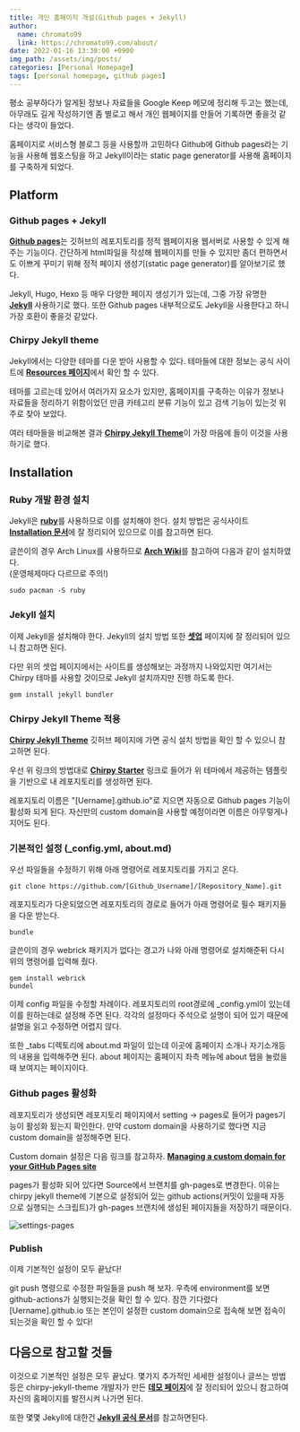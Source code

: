 ```yaml
---
title: 개인 홈페이지 개설(Github pages + Jekyll)
author:
  name: chromato99
  link: https://chromato99.com/about/
date: 2022-01-16 13:30:00 +0900
img_path: /assets/img/posts/
categories: [Personal Homepage]
tags: [personal homepage, github pages]
---
```


평소 공부하다가 알게된 정보나 자료들을 Google Keep 메모에 정리해 두고는 했는데, 아무래도 길게 작성하기엔 좀 별로고 해서 개인 웹페이지를 만들어 기록하면 좋을것 같다는 생각이 들었다.

홈페이지로 서비스형 블로그 등을 사용할까 고민하다 Github에 Github pages라는 기능을 사용해 웹호스팅을 하고 Jekyll이라는 static page generator를 사용해 홈페이지를 구축하게 되었다.

## Platform

### Github pages + Jekyll

[**Github pages**](https://pages.github.com)는 깃허브의 레포지토리를 정적 웹페이지용 웹서버로 사용할 수 있게 해주는 기능이다. 간단하게 html파일을 작성해 웹페이지를 만들 수 있지만 좀더 편하면서도 이쁘게 꾸미기 위해 정적 페이지 생성기(static page generator)를 알아보기로 했다.

Jekyll, Hugo, Hexo 등 매우 다양한 페이지 생성기가 있는데, 그중 가장 유명한 [**Jekyll**](https://jekyllrb-ko.github.io) 사용하기로 했다. 또한 Github pages 내부적으로도 Jekyll을 사용한다고 하니 가장 호환이 좋을것 같았다.

### Chirpy Jekyll theme

Jekyll에서는 다양한 테마를 다운 받아 사용할 수 있다. 테마들에 대한 정보는 공식 사이트에 [**Resources 페이지**](https://jekyllrb-ko.github.io/resources/)에서 확인 할 수 있다.

테마를 고르는데 있어서 여러가지 요소가 있지만, 홈페이지를 구축하는 이유가 정보나 자료들을 정리하기 위함이었던 만큼 카테고리 분류 기능이 있고 검색 기능이 있는것 위주로 찾아 보았다. 

여러 테마들을 비교해본 결과 [**Chirpy Jekyll Theme**](https://github.com/cotes2020/jekyll-theme-chirpy)이 가장 마음에 들이 이것을 사용하기로 했다.

## Installation

### Ruby 개발 환경 설치

Jekyll은 [**ruby**](https://www.ruby-lang.org/ko/)를 사용하므로 이를 설치해야 한다.
설치 방법은 공식사이트 [**Installation 문서**](https://www.ruby-lang.org/ko/documentation/installation/)에 잘 정리되어 있으므로 이를 참고하면 된다.

글쓴이의 경우 Arch Linux를 사용하므로 [**Arch Wiki**](https://wiki.archlinux.org/title/Ruby)를 참고하여 다음과 같이 설치하였다.<br>(운영체제마다 다르므로 주의!)
```shell
sudo pacman -S ruby
```

### Jekyll 설치

이제 Jekyll을 설치해야 한다. Jekyll의 설치 방법 또한 [**셋업**](https://jekyllrb-ko.github.io/docs/step-by-step/01-setup/) 페이지에 잘 정리되어 있으니 참고하면 된다.

다만 위의 셋업 페이지에서는 사이트를 생성해보는 과정까지 나와있지만 여기서는 Chirpy 테마를 사용할 것이므로 Jekyll 설치까지만 진행 하도록 한다.
```shell
gem install jekyll bundler
```

### Chirpy Jekyll Theme 적용

[**Chirpy Jekyll Theme**](https://github.com/cotes2020/jekyll-theme-chirpy) 깃허브 페이지에 가면 공식 설치 방법을 확인 할 수 있으니 참고하면 된다.

우선 위 링크의 방법대로 [**Chirpy Starter**](https://github.com/cotes2020/chirpy-starter/generate) 링크로 들어가 위 테마에서 제공하는 템플릿을 기반으로 내 레포지토리를 생성하면 된다.

레포지토리 이름은 "[Uername].github.io"로 지으면 자동으로 Github pages 기능이 활성화 되게 된다. 자신만의 custom domain을 사용할 예정이라면 이름은 아무렇게나 지어도 된다. 


### 기본적인 설정 (_config.yml, about.md)

우선 파일들을 수정하기 위해 아래 명령어로 레포지토리를 가지고 온다.

```shell
git clone https://github.com/[Github_Username]/[Repository_Name].git
```

레포지토리가 다운되었으면 레포지토리의 경로로 들어가 아래 명령어로 필수 패키지들을 다운 받는다.
```shell
bundle
```

글쓴이의 경우 webrick 패키지가 없다는 경고가 나와 아래 명령어로 설치해준뒤 다시 위의 명령어를 입력해 줬다.
```shell
gem install webrick
bundel
```

이제 config 파일을 수정할 차례이다. 레포지토리의 root경로에 _config.yml이 있는데 이를 원하는데로 설정해 주면 된다. 각각의 설정마다 주석으로 설명이 되어 있기 때문에 설명을 읽고 수정하면 어렵지 않다.

또한 _tabs 디렉토리에 about.md 파일이 있는데 이곳에 홈페이지 소개나 자기소개등의 내용을 입력해주면 된다. about 페이지는 홈페이지 좌측 메뉴에 about 탭을 눌렀을때 보여지는 페이지이다.

### Github pages 활성화

레포지토리가 생성되면 레포지토리 페이지에서 setting -> pages로 들어가 pages기능이 활성화 됬는지 확인한다. 만약 custom domain을 사용하기로 했다면 지금 custom domain을 설정해주면 된다.

Custom domain 설정은 다음 링크를 참고하자. [**Managing a custom domain for your GitHub Pages site**](https://docs.github.com/en/pages/configuring-a-custom-domain-for-your-github-pages-site/managing-a-custom-domain-for-your-github-pages-site)

pages가 활성화 되어 있다면 Source에서 브랜치를 gh-pages로 변경한다. 이유는 chirpy jekyll theme에 기본으로 설정되어 있는 github actions(커밋이 있을때 자동으로 실행되는 스크립트)가 gh-pages 브랜치에 생성된 페이지들을 저장하기 때문이다.

![settings-pages](/2022-01-16-홈페이지-개설/settings-pages.png)

### Publish

이제 기본적인 설정이 모두 끝났다!

git push 명령으로 수정한 파일들을 push 해 보자. 우측에 environment를 보면 github-actions가 실행되는것을 확인 할 수 있다. 잠깐 기다렸다 [Uername].github.io 또는 본인이 설정한 custom domain으로 접속해 보면 접속이 되는것을 확인 할 수 있다!

## 다음으로 참고할 것들

이것으로 기본적인 설정은 모두 끝났다. 몇가지 추가적인 세세한 설정이나 글쓰는 방법등은 chirpy-jekyll-theme 개발자가 만든 [**데모 페이지**](https://chirpy.cotes.page)에 잘 정리되어 있으니 참고하여 자신의 홈페이지를 발전시켜 나가면 된다.

또한 몇몇 Jekyll에 대한건 [**Jekyll 공식 문서**](https://jekyllrb-ko.github.io/docs/)를 참고하면된다.
